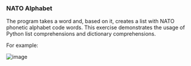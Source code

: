 ### NATO Alphabet

The program takes a word and, based on it, creates a list with NATO phonetic alphabet code words. This exercise demonstrates the usage of Python list comprehensions and dictionary comprehensions.

For example:

![image](https://github.com/Qubav/NATO_alphabet/assets/124883831/1f684e3e-71f5-4831-a7e8-f7acc3f3dcd6)
